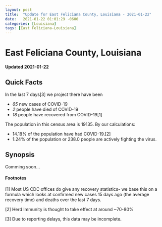 ```yaml
---
layout: post
title:  "Update for East Feliciana County, Louisiana - 2021-01-22"
date:   2021-01-22 01:01:29 -0600
categories: [Louisiana]
tags: [East Feliciana-Louisiana]
---
```


# East Feliciana County, Louisiana
#### Updated 2021-01-22

## Quick Facts

In the last 7 days[3] we project there have been
- *65* new cases of COVID-19
- *2* people have died of COVID-19
- *18* people have recovered from COVID-19[1]

The population in this census area is 19135. By our calculations:
- 14.18% of the population have had COVID-19.[2]
- 1.24% of the population or 238.0 people are actively fighting the virus.

## Synopsis

Comming soon...


#### Footnotes

[1] Most US CDC offices do give any recovery statistics- we base this on a formula which looks at confirmed new cases
15 days ago (the average recovery time) and deaths over the last 7 days.

[2] Herd Immunity is thought to take effect at around ~70-80%

[3] Due to reporting delays, this data may be incomplete.
 
    